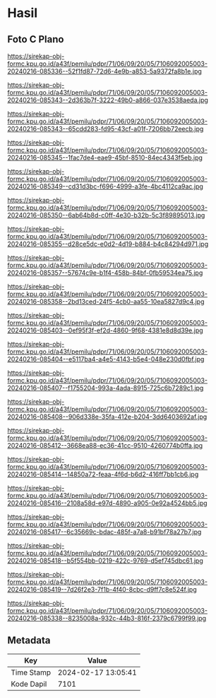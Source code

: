 # Hasil

## Foto C Plano

https://sirekap-obj-formc.kpu.go.id/a43f/pemilu/pdpr/71/06/09/20/05/7106092005003-20240216-085336--52f1fd87-72d6-4e9b-a853-5a9372fa8b1e.jpg

https://sirekap-obj-formc.kpu.go.id/a43f/pemilu/pdpr/71/06/09/20/05/7106092005003-20240216-085343--2d363b7f-3222-49b0-a866-037e3538aeda.jpg

https://sirekap-obj-formc.kpu.go.id/a43f/pemilu/pdpr/71/06/09/20/05/7106092005003-20240216-085343--65cdd283-fd95-43cf-a01f-7206bb72eecb.jpg

https://sirekap-obj-formc.kpu.go.id/a43f/pemilu/pdpr/71/06/09/20/05/7106092005003-20240216-085345--1fac7de4-eae9-45bf-8510-84ec4343f5eb.jpg

https://sirekap-obj-formc.kpu.go.id/a43f/pemilu/pdpr/71/06/09/20/05/7106092005003-20240216-085349--cd31d3bc-f696-4999-a3fe-4bc4112ca9ac.jpg

https://sirekap-obj-formc.kpu.go.id/a43f/pemilu/pdpr/71/06/09/20/05/7106092005003-20240216-085350--6ab64b8d-c0ff-4e30-b32b-5c3f89895013.jpg

https://sirekap-obj-formc.kpu.go.id/a43f/pemilu/pdpr/71/06/09/20/05/7106092005003-20240216-085355--d28ce5dc-e0d2-4d19-b884-b4c84294d971.jpg

https://sirekap-obj-formc.kpu.go.id/a43f/pemilu/pdpr/71/06/09/20/05/7106092005003-20240216-085357--57674c9e-b1f4-458b-84bf-0fb59534ea75.jpg

https://sirekap-obj-formc.kpu.go.id/a43f/pemilu/pdpr/71/06/09/20/05/7106092005003-20240216-085358--2bd13ced-24f5-4cb0-aa55-10ea5827d9c4.jpg

https://sirekap-obj-formc.kpu.go.id/a43f/pemilu/pdpr/71/06/09/20/05/7106092005003-20240216-085403--0ef95f3f-ef2d-4860-9f68-4381e8d8d39e.jpg

https://sirekap-obj-formc.kpu.go.id/a43f/pemilu/pdpr/71/06/09/20/05/7106092005003-20240216-085404--e5117ba4-a4e5-4143-b5e4-048e230d0fbf.jpg

https://sirekap-obj-formc.kpu.go.id/a43f/pemilu/pdpr/71/06/09/20/05/7106092005003-20240216-085407--f1755204-993a-4ada-8915-725c6b7289c1.jpg

https://sirekap-obj-formc.kpu.go.id/a43f/pemilu/pdpr/71/06/09/20/05/7106092005003-20240216-085408--906d338e-35fa-412e-b204-3dd6403692af.jpg

https://sirekap-obj-formc.kpu.go.id/a43f/pemilu/pdpr/71/06/09/20/05/7106092005003-20240216-085412--3668ea88-ec36-41cc-9510-4260774b0ffa.jpg

https://sirekap-obj-formc.kpu.go.id/a43f/pemilu/pdpr/71/06/09/20/05/7106092005003-20240216-085414--14850a72-feaa-4f6d-b6d2-416ff7bb1cb6.jpg

https://sirekap-obj-formc.kpu.go.id/a43f/pemilu/pdpr/71/06/09/20/05/7106092005003-20240216-085416--2108a58d-e97d-4890-a905-0e92a4524bb5.jpg

https://sirekap-obj-formc.kpu.go.id/a43f/pemilu/pdpr/71/06/09/20/05/7106092005003-20240216-085417--6c35669c-bdac-485f-a7a8-b91bf78a27b7.jpg

https://sirekap-obj-formc.kpu.go.id/a43f/pemilu/pdpr/71/06/09/20/05/7106092005003-20240216-085418--b5f554bb-0219-422c-9769-d5ef745dbc61.jpg

https://sirekap-obj-formc.kpu.go.id/a43f/pemilu/pdpr/71/06/09/20/05/7106092005003-20240216-085419--7d26f2e3-7f1b-4f40-8cbc-d9ff7c8e524f.jpg

https://sirekap-obj-formc.kpu.go.id/a43f/pemilu/pdpr/71/06/09/20/05/7106092005003-20240216-085338--8235008a-932c-44b3-816f-2379c6799f99.jpg


## Metadata

| Key        | Value               |
| ---------- | ------------------- |
| Time Stamp | 2024-02-17 13:05:41 |
| Kode Dapil | 7101                |



